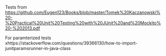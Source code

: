 
Tests from
https://github.com/Eugen123/Books/blob/master/Tomek%20Kaczanowski%20-%20Practical%20Unit%20Testing%20with%20JUnit%20and%20Mockito%20-%202013.pdf

For paramterized tests
xhttps://stackoverflow.com/questions/39366130/how-to-import-junitparamsrunner-in-java-class